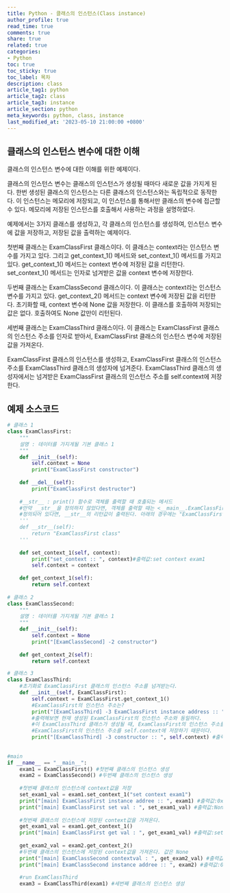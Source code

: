 ```yaml
---
title: Python - 클래스의 인스턴스(Class instance)
author_profile: true
read_time: true
comments: true
share: true
related: true
categories:
- Python
toc: true
toc_sticky: true
toc_label: 목차
description: class
article_tag1: python
article_tag2: class
article_tag3: instance
article_section: python
meta_keywords: python, class, instance
last_modified_at: '2023-05-10 21:00:00 +0800'
---
```


## 클래스의 인스턴스 변수에 대한 이해
클래스의 인스턴스 변수에 대한 이해를 위한 예제이다.

클래스의 인스턴스 변수는 클래스의 인스턴스가 생성될 때마다 새로운 값을 가지게 된다.
한번 생성된 클래스의 인스턴스는 다른 클래스의 인스턴스와는 독립적으로 동작한다.
이 인스턴스는 메모리에 저장되고, 이 인스턴스를 통해서만 클래스의 변수에 접근할 수 있다.
메모리에 저장된 인스턴스를 호출해서 사용하는 과정을 설명하였다.

예제에서는 3가지 클래스를 생성하고, 각 클래스의 인스턴스를 생성하여, 인스턴스 변수에 값을 저장하고, 저장된 값을 출력하는 예제이다.

첫번째 클래스는 ExamClassFirst 클래스이다. 이 클래스는 context라는 인스턴스 변수를 가지고 있다. 그리고 get_context_1() 메서드와 set_context_1() 메서드를 가지고 있다.
get_context_1() 메서드는 context 변수에 저장된 값을 리턴한다. set_context_1() 메서드는 인자로 넘겨받은 값을 context 변수에 저장한다.

두번째 클래스는 ExamClassSecond 클래스이다. 이 클래스는 context라는 인스턴스 변수를 가지고 있다.
get_context_2() 메서드는 context 변수에 저장된 값을 리턴한다. 초기화할 때, context 변수에 None 값을 저장한다. 이 클래스를 호출하여 저장되는 값은 없다.
호출하여도 None 값만이 리턴된다.

세번째 클래스는 ExamClassThird 클래스이다. 이 클래스는 ExamClassFirst 클래스의 인스턴스 주소를 인자로 받아서, ExamClassFirst 클래스의 인스턴스 변수에 저장된 값을 가져온다.

ExamClassFirst 클래스의 인스턴스를 생성하고, ExamClassFirst 클래스의 인스턴스 주소를 ExamClassThird 클래스의 생성자에 넘겨준다.
ExamClassThird 클래스의 생성자에서는 넘겨받은 ExamClassFirst 클래스의 인스턴스 주소를 self.context에 저장한다.

## 예제 소스코드
```py
# 클래스 1
class ExamClassFirst:
    """
    설명 : 데이터를 가지게될 기본 클래스 1
    """
    def __init__(self):
        self.context = None
        print("ExamClassFirst constructor")
        
    def __del__(self):
        print("ExamClassFirst destructor")
        
    #__str__ : print() 함수로 객체를 출력할 때 호출되는 메서드
    #만약 __str__을 정의하지 않았다면, 객체를 출력할 때는 <__main__.ExamClassFirst object at 0x0000020B0F4F4E80> 와 같은 형태로 출력된다.
    #정의되어 있다면, __str__의 리턴값이 출력된다. 아래의 경우에는 "ExamClassFirst class" 가 출력된다.
    '''
    def __str__(self): 
        return "ExamClassFirst class"
    '''
    
    def set_context_1(self, context):
        print("set_context :: ", context)#출력값:set context exam1
        self.context = context    
    
    def get_context_1(self):
        return self.context
        
# 클래스 2        
class ExamClassSecond:
    """
    설명 : 데이터를 가지게될 기본 클래스 1
    """
    def __init__(self):
        self.context = None
        print("[ExamClassSecond] -2 constructor")
    
    def get_context_2(self):
        return self.context

# 클래스 3   
class ExamClassThird:
    #초기화로 ExamClassFirst 클래스의 인스턴스 주소를 넘겨받는다.
    def __init__(self, ExamClassFirst): 
        self.context = ExamClassFirst.get_context_1()
        #ExamClassFirst의 인스턴스 주소는?        
        print("[ExamClassThird] -3 ExamClassFirst instance address :: ", ExamClassFirst) #출력값:0x0000020732D06B50>
        #출력해보면 현재 생성된 ExamClassFirst의 인스턴스 주소와 동일하다.
        #이 ExamClassThird 클래스가 생성될 때, ExamClassFirst의 인스턴스 주소를 넘겨받아서,
        #ExamClassFirst의 인스턴스 주소를 self.context에 저장하기 때문이다.
        print("[ExamClassThird] -3 constructor :: ", self.context) #출력값: set context exam1  
    
    
#main 
if __name__ == "__main__":
    exam1 = ExamClassFirst() #첫번째 클래스의 인스턴스 생성
    exam2 = ExamClassSecond() #두번째 클래스의 인스턴스 생성
    
    #첫번째 클래스의 인스턴스에 context값을 저장
    set_exam1_val = exam1.set_context_1("set context exam1") 
    print("[main] ExamClassFirst instance addree :: ", exam1) #출력값:0x0000020732D06B50>
    print("[main] ExamClassFirst set val : ", set_exam1_val) #출력값:None
    
    #첫번째 클래스의 인스턴스에 저장된 context값을 가져온다.
    get_exam1_val = exam1.get_context_1() 
    print("[main] ExamClassFirst get val : ", get_exam1_val) #출력값:set context exam1
    
    get_exam2_val = exam2.get_context_2()    
    #두번째 클래스의 인스턴스에 저장된 context값을 가져온다. 값은 None
    print("[main] ExamClassSecond contextval : ", get_exam2_val) #출력값:None
    print("[main] ExamClassSecond instance addree :: ", exam2) #출력값:0x0000020732D06B50>
    
    #run ExamClassThird
    exam3 = ExamClassThird(exam1) #세번째 클래스의 인스턴스 생성
```